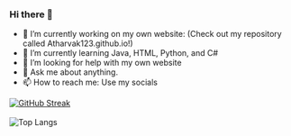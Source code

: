 ### Hi there 👋
- 🔭 I’m currently working on my own website: (Check out my repository called Atharvak123.github.io!)
- 🌱 I’m currently learning Java, HTML, Python, and C#
- 🤔 I’m looking for help with my own website
- 💬 Ask me about anything.
- 📫 How to reach me: Use my socials

[![GitHub Streak](https://streak-stats.demolab.com?user=AtharvaK123&theme=vue-dark&border_radius=4.4)](https://git.io/streak-stats)<br><br>
![Top Langs](https://github-readme-stats.vercel.app/api/top-langs/?username=AtharvaK123&theme=vue-dark&layout=compact)
